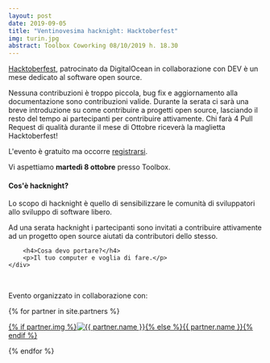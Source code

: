 ```yaml
---
layout: post
date: 2019-09-05
title: "Ventinovesima hacknight: Hacktoberfest"
img: turin.jpg
abstract: Toolbox Coworking 08/10/2019 h. 18.30
---
```


<div class="row">
    <div class="col-lg-12">
    <p>
        <a href="https://hacktoberfest.digitalocean.com/" target="_blank" title="Hacktoberfest pagina ufficiale">Hacktoberfest</a>, patrocinato da DigitalOcean in collaborazione con DEV
        è un mese dedicato al software open source.
    </p>
    <p>
        Nessuna contribuzioni è troppo piccola, bug fix e aggiornamento alla documentazione
        sono contribuzioni valide.
        Durante la serata ci sarà una breve introduzione su come contribuire a progetti 
        open source, lasciando il resto del tempo ai partecipanti per contribuire 
        attivamente.
        Chi farà 4 Pull Request di qualità durante il mese di Ottobre riceverà la maglietta 
        Hacktoberfest!
    </p>
        <p>L'evento è gratuito ma occorre <a href="https://hacktoberfest-torino.eventbrite.it" target="_blank" title="Registrati all'evento tramite eventbrite">registrarsi</a>.</p>
        <p>Vi aspettiamo <strong>martedì 8 ottobre</strong> presso Toolbox.</p>
    </div>
</div>

<div class="row">
    <div class="col-lg-12">
        <h4>Cos'è hacknight?</h4>
        <p>Lo scopo di hacknight è quello di sensibilizzare le comunità di sviluppatori allo sviluppo di software libero.</p>
        <p>Ad una serata hacknight i partecipanti sono invitati a contribuire attivamente ad un progetto open source aiutati da contributori dello stesso.</p>

        <h4>Cosa devo portare?</h4>
        <p>Il tuo computer e voglia di fare.</p>
    </div>
</div>

<div class="row">
    <div class="col-lg-12">
        <p><br></p>
        <p>Evento organizzato in collaborazione con:</p>
        {% for partner in site.partners %}
            <p><a href="{{ partner.url }}" target="_blank">{% if partner.img %}<img src="{{ partner.img }}" alt="{{ partner.name }}">{% else %}{{ partner.name }}{% endif %}</a></p>
        {% endfor %}
    </div>
</div>
